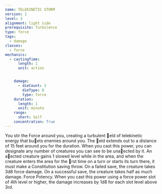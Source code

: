 ```yaml
---
name: TELEKINETIC STORM
version: 1
level: 3
alignment: light side
prerequisite: Turbulence
type: force
tags:
  - damage
classes:
  - force
mechanics:
  - castingTime:
      length: 1
      unit: action


    damage:
      - dieCount: 3
        dieType: 8
        type: force
    duration:
      length: 1
      unit: minute
    range:
      short: Self
    concentration: True
---
```

You stir the Force around you, creating a turbulent
􀃕eld of telekinetic energy that bu􀃠ets enemies around
you. The 􀃕eld extends out to a distance of 15 feet
around you for the duration.
When you cast this power, you can designate any
number of creatures you can see to be una􀃠ected by
it. An a􀃠ected creature gains 1 slowed level while in the
area, and when the creature enters the area for the
􀃕rst time on a turn or starts its turn there, it must
make a Constitution saving throw. On a failed save, the
creature takes 3d8 force damage. On a successful save,
the creature takes half as much damage.
Force Potency. When you cast this power using a
force power slot of 4th level or higher, the damage
increases by 1d8 for each slot level above 3rd.

    